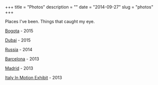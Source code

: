 +++
title = "Photos"
description = ""
date = "2014-09-27"
slug = "photos"
+++

Places I've been. Things that caught my eye.

[Bogota](../bogota/) - 2015

[Dubai](../dubai/) - 2015

[Russia](../russia/) - 2014

[Barcelona](../barcelona/) - 2013

[Madrid](../madrid/) - 2013

[Italy In Motion Exhibit](../italyinmotion/) - 2013
